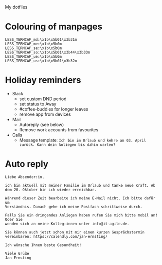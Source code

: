 My dotfiles

# Colouring of manpages

```LESS_TERMCAP_mb:\x1b\x5b01\x3b31m
LESS_TERMCAP_md:\x1b\x5b01\x3b31m
LESS_TERMCAP_me:\x1b\x5b0m
LESS_TERMCAP_se:\x1b\x5b0m
LESS_TERMCAP_so:\x1b\x5b01\x3b44\x3b33m
LESS_TERMCAP_ue:\x1b\x5b0m
LESS_TERMCAP_us:\x1b\x5b01\x3b32m
```

# Holiday reminders

* Slack
  * set custom DND period
  * set status to Away
  * #coffee-buddies for longer leaves
  * remove app from devices
* Mail
  * Autoreply (see below)
  * Remove work accounts from favourites
* Calls
  * Message template: `Ich bin im Urlaub und kehre am 03. April zurück. Kann dein Anliegen bis dahin warten?`

# Auto reply

```
Liebe Absender:in,

ich bin aktuell mit meiner Familie im Urlaub und tanke neue Kraft. Ab dem 20. Oktober bin ich wieder erreichbar.

Während dieser Zeit bearbeite ich meine E-Mail nicht. Ich bitte dafür um
Verständnis. Danach gehe ich meine Postfach schrittweise durch.

Falls Sie ein dringendes Anliegen haben rufen Sie mich bitte mobil an! Oder Sie
wenden sich an meine Kolleg:innen unter info@it-agile.de.

Sie können auch jetzt schon mit mir einen kurzen Gesprächstermin
vereinbaren: https://calendly.com/jan-ernsting/

Ich wünsche Ihnen beste Gesundheit!

Viele Grüße
Jan Ernsting
```
